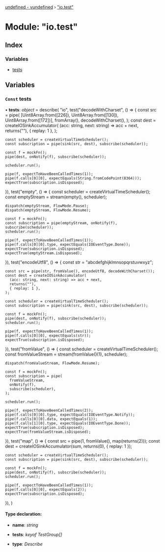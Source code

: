 [undefined - vundefined](../README.md) › ["io.test"](_io_test_.md)

# Module: "io.test"

## Index

### Variables

* [tests](_io_test_.md#const-tests)

## Variables

### `Const` tests

• **tests**: *object* = describe(
  "io",
  test("decodeWithCharset", () => {
    const src = pipe(
      [Uint8Array.from([226]), Uint8Array.from([130]), Uint8Array.from([172])],
      fromArray(),
      decodeWithCharset(),
    );
    const dest = createIOSinkAccumulator(
      (acc: string, next: string) => acc + next,
      returns(""),
      { replay: 1 },
    );

    const scheduler = createVirtualTimeScheduler();
    const subscription = pipe(sink(src, dest), subscribe(scheduler));

    const f = mockFn();
    pipe(dest, onNotify(f), subscribe(scheduler));

    scheduler.run();

    pipe(f, expectToHaveBeenCalledTimes(1));
    pipe(f.calls[0][0], expectEquals(String.fromCodePoint(8364)));
    expectTrue(subscription.isDisposed);
  }),
  test("empty", () => {
    const scheduler = createVirtualTimeScheduler();
    const emptyStream = stream(empty(), scheduler);

    dispatch(emptyStream, FlowMode.Pause);
    dispatch(emptyStream, FlowMode.Resume);

    const f = mockFn();
    const subscription = pipe(emptyStream, onNotify(f), subscribe(scheduler));
    scheduler.run();

    pipe(f, expectToHaveBeenCalledTimes(1));
    pipe(f.calls[0][0].type, expectEquals(IOEventType.Done));
    expectTrue(subscription.isDisposed);
    expectTrue(emptyStream.isDisposed);
  }),
  test("encodeUtf8", () => {
    const str = "abcdefghijklmnsopqrstuvwxyz";

    const src = pipe(str, fromValue(), encodeUtf8, decodeWithCharset());
    const dest = createIOSinkAccumulator(
      (acc: string, next: string) => acc + next,
      returns(""),
      { replay: 1 },
    );

    const scheduler = createVirtualTimeScheduler();
    const subscription = pipe(sink(src, dest), subscribe(scheduler));

    const f = mockFn();
    pipe(dest, onNotify(f), subscribe(scheduler));
    scheduler.run();

    pipe(f, expectToHaveBeenCalledTimes(1));
    pipe(f.calls[0][0], expectEquals(str));
    expectTrue(subscription.isDisposed);
  }),
  test("fromValue", () => {
    const scheduler = createVirtualTimeScheduler();
    const fromValueStream = stream(fromValue()(1), scheduler);

    dispatch(fromValueStream, FlowMode.Resume);

    const f = mockFn();
    const subscription = pipe(
      fromValueStream,
      onNotify(f),
      subscribe(scheduler),
    );

    scheduler.run();

    pipe(f, expectToHaveBeenCalledTimes(2));
    pipe(f.calls[0][0].type, expectEquals(IOEventType.Notify));
    pipe(f.calls[0][0].data, expectEquals(1));
    pipe(f.calls[1][0].type, expectEquals(IOEventType.Done));
    expectTrue(subscription.isDisposed);
    expectTrue(fromValueStream.isDisposed);
  }),
  test("map", () => {
    const src = pipe(1, fromValue(), map(returns(2)));
    const dest = createIOSinkAccumulator(sum, returns(0), { replay: 1 });

    const scheduler = createVirtualTimeScheduler();
    const subscription = pipe(sink(src, dest), subscribe(scheduler));

    const f = mockFn();
    pipe(dest, onNotify(f), subscribe(scheduler));
    scheduler.run();

    pipe(f, expectToHaveBeenCalledTimes(1));
    pipe(f.calls[0][0], expectEquals(2));
    expectTrue(subscription.isDisposed);
  }),
)

#### Type declaration:

* **name**: *string*

* **tests**: *keyof TestGroup[]*

* **type**: *Describe*
